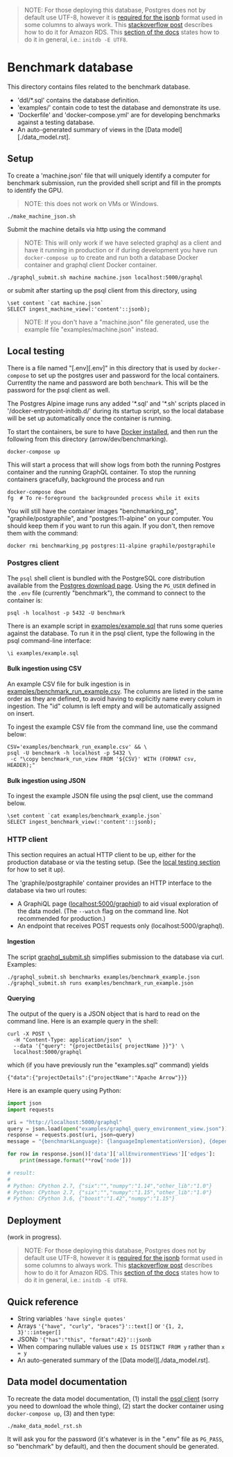 <!--
  ~ Licensed to the Apache Software Foundation (ASF) under one
  ~ or more contributor license agreements.  See the NOTICE file
  ~ distributed with this work for additional information
  ~ regarding copyright ownership.  The ASF licenses this file
  ~ to you under the Apache License, Version 2.0 (the
  ~ "License"); you may not use this file except in compliance
  ~ with the License.  You may obtain a copy of the License at
  ~
  ~   http://www.apache.org/licenses/LICENSE-2.0
  ~
  ~ Unless required by applicable law or agreed to in writing,
  ~ software distributed under the License is distributed on an
  ~ "AS IS" BASIS, WITHOUT WARRANTIES OR CONDITIONS OF ANY
  ~ KIND, either express or implied.  See the License for the
  ~ specific language governing permissions and limitations
  ~ under the License.
  -->


> NOTE: For those deploying this database, Postgres does not by default use
> UTF-8, however it is [required for the jsonb][pg-jsonb] format used in
> some columns to always work. This [stackoverflow post][so-utf8] describes
> how to do it for Amazon RDS. This [section of the docs][pg-charset]
> states how to do it in general, i.e.: `initdb -E UTF8`.

# Benchmark database

This directory contains files related to the benchmark database.

- 'ddl/\*.sql' contains the database definition.
- 'examples/' contain code to test the database and demonstrate its use.
- 'Dockerfile' and 'docker-compose.yml' are for developing benchmarks
  against a testing database.
- An auto-generated summary of views in the [Data model][./data_model.rst].

## Setup

To create a 'machine.json' file that will uniquely identify a computer for
benchmark submission, run the provided shell script and fill in the prompts
to identify the GPU.

> NOTE: this does not work on VMs or Windows.

```shell
./make_machine_json.sh
```

Submit the machine details via http using the command

> NOTE: This will only work if we have selected graphql as a client
> and have it running in production or if during development
> you have run `docker-compose up` to create and run both a
> database Docker container and graphql client Docker container.

```shell
./graphql_submit.sh machine machine.json localhost:5000/graphql
```

or submit after starting up the psql client from this directory, using

```
\set content `cat machine.json`
SELECT ingest_machine_view(:'content'::jsonb);
```

> NOTE: If you don't have a "machine.json" file generated,
> use the example file "examples/machine.json" instead.

## Local testing

There is a file named "[.env][.env]" in this directory that is used by
`docker-compose` to set up the postgres user and password for the
local containers. Currentlty the name and password are both
`benchmark`. This will be the password for the psql client as well.

The Postgres Alpine image runs any added '\*.sql' and '\*.sh' scripts placed
in '/docker-entrypoint-initdb.d/' during its startup script, so the local
database will be set up automatically once the container is running.

To start the containers, be sure to have [Docker installed][docker],
and then run the following from this directory (arrow/dev/benchmarking).


```
docker-compose up
```

This will start a process that will show logs from both the running
Postgres container and the running GraphQL container.
To stop the running containers gracefully, background the process
and run

```
docker-compose down
fg  # To re-foreground the backgrounded process while it exits
```

You will still have the container images "benchmarking_pg",
"graphile/postgraphile", and "postgres:11-alpine" on your
computer. You should keep them if you want to run this again.
If you don't, then remove them with the command:

```
docker rmi benchmarking_pg postgres:11-alpine graphile/postgraphile
```

### Postgres client

The `psql` shell client is bundled with the PostgreSQL core distribution
available from the [Postgres download page][postgres-downloads].
Using the `PG_USER` defined in the `.env` file (currently "benchmark"),
the command to connect to the container is:
```shell
psql -h localhost -p 5432 -U benchmark
```
There is an example script in [examples/example.sql](examples/example.sql) that
runs some queries against the database. To run it in the psql client, type
the following in the psql command-line interface:

```
\i examples/example.sql
```

#### Bulk ingestion using CSV

An example CSV file for bulk ingestion is in
[examples/benchmark_run_example.csv](examples/benchmark_run_example.csv).
The columns are listed in the same order as they are defined, to avoid having
to explicitly name every colum in ingestion. The "id" column is left empty
and will be automatically assigned on insert.

To ingest the example CSV file from the command line,
use the command below:

```shell
CSV='examples/benchmark_run_example.csv' && \
psql -U benchmark -h localhost -p 5432 \
 -c "\copy benchmark_run_view FROM '${CSV}' WITH (FORMAT csv, HEADER);"
```

#### Bulk ingestion using JSON

To ingest the example JSON file using the psql client, use the command below.

```
\set content `cat examples/benchmark_example.json`
SELECT ingest_benchmark_view(:'content'::jsonb);
```

### HTTP client

This section requires an actual HTTP client to be up, either
for the production database or via the testing setup.
(See the [local testing section](#local-testing) for how to set it up).

The 'graphile/postgraphile' container provides an HTTP interface
to the database via two url routes:

- A GraphiQL page ([localhost:5000/graphiql][graphiql])
  to aid visual exploration of the data model.
  (The `--watch` flag on the command line. Not recommended for production.)
- An endpoint that receives POST requests only (localhost:5000/graphql).

#### Ingestion

The script [graphql_submit.sh](./graphql_submit.sh) simplifies submission
to the database via curl. Examples:

```shell
./graphql_submit.sh benchmarks examples/benchmark_example.json 
./graphql_submit.sh runs examples/benchmark_run_example.json
```

#### Querying

The output of the query is a JSON object that is hard to read on the command line.
Here is an example query in the shell:
```shell
curl -X POST \
  -H "Content-Type: application/json"  \
  --data '{"query": "{projectDetails{ projectName }}"}' \
  localhost:5000/graphql
```

which (if you have previously run the "examples.sql" command) yields

```
{"data":{"projectDetails":{"projectName":"Apache Arrow"}}}
```

Here is an example query using Python:
```python
import json
import requests

uri = "http://localhost:5000/graphql"
query = json.load(open("examples/graphql_query_environment_view.json"))
response = requests.post(uri, json=query)
message = "{benchmarkLanguage}: {languageImplementationVersion}, {dependencies}"

for row in response.json()['data']['allEnvironmentViews']['edges']:
    print(message.format(**row['node']))

# result:
#
# Python: CPython 2.7, {"six":"","numpy":"1.14","other_lib":"1.0"}
# Python: CPython 2.7, {"six":"","numpy":"1.15","other_lib":"1.0"}
# Python: CPython 3.6, {"boost":"1.42","numpy":"1.15"}
```

## Deployment

(work in progress).

> NOTE: For those deploying this database, Postgres does not by default use
> UTF-8, however it is [required for the jsonb][pg-jsonb] format used in
> some columns to always work. This [stackoverflow post][so-utf8] describes
> how to do it for Amazon RDS. This [section of the docs][pg-charset]
> states how to do it in general, i.e.: `initdb -E UTF8`.


## Quick reference

- String variables `'have single quotes'`
- Arrays `'{"have", "curly", "braces"}'::text[]` or `'{1, 2, 3}'::integer[]`
- JSONb `'{"has":"this", "format":42}'::jsonb`
- When comparing nullable values use `x IS DISTINCT FROM y` rather than `x = y`
- An auto-generated summary of the [Data model][./data_model.rst].

## Data model documentation

To recreate the data model documentation,
(1) install the [psql client][postgres-downloads]
(sorry you need to download the whole thing),
(2) start the docker container using `docker-compose up`,
(3) and then type:

```
./make_data_model_rst.sh
```

It will ask you for the password (it's whatever is in the ".env" file
as `PG_PASS`, so "benchmark" by default), and then the document should be generated.

[pg-jsonb]: https://www.postgresql.org/docs/11/datatype-json.html#id-1.5.7.22.3
[so-utf8]: https://stackoverflow.com/a/33557023
[pg-charset]: https://www.postgresql.org/docs/9.3/multibyte.html#AEN34424
[docker]: https://www.docker.com/get-started
[citext-limitations]: https://www.postgresql.org/docs/11/citext.html#id-1.11.7.17.7
[postgres-downloads]: https://www.postgresql.org/download/
[graphiql]: http://localhost:5000/graphiql
[postgraphile-lambda]: https://github.com/graphile/postgraphile-lambda-example
[postgraphile-cli]: https://www.graphile.org/postgraphile/usage-cli/
